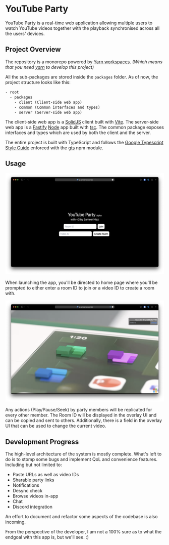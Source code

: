 # YouTube Party

YouTube Party is a real-time web application allowing multiple users to watch YouTube videos together with the playback synchronised across all the users' devices.

## Project Overview

The repository is a monorepo powered by [Yarn workspaces](https://yarnpkg.com/features/workspaces). _(Which means that you need [yarn](https://yarnpkg.com) to develop this project)_ 

All the sub-packages are stored inside the `packages` folder. As of now, the project structure looks like this:

```
- root
  - packages
    - client (Client-side web app)
    - common (Common interfaces and types)
    - server (Server-side web app)
```

The client-side web app is a [SolidJS](https://www.solidjs.com) client built with [Vite](https://vitejs.dev). The server-side web app is a [Fastify](https://www.fastify.io) [Node](https://nodejs.dev) app built with [tsc](https://www.typescriptlang.org/docs/handbook/compiler-options.html). The common package exposes interfaces and types which are used by both the client and the server.

The entire project is built with TypeScript and follows the [Google Typescript Style Guide](https://google.github.io/styleguide/tsguide.html) enforced with the [gts](https://www.npmjs.com/package/gts) npm module.

## Usage

![Screenshot of the home page](assets/homepage.png)

When launching the app, you'll be directed to home page where you'll be prompted to either enter a room ID to join or a video ID to create a room with.

![Screenshot of an active session](assets/player.png)

Any actions (Play/Pause/Seek) by party members will be replicated for every other member. The Room ID will be displayed in the overlay UI and can be copied and sent to others. Additionally, there is a field in the overlay UI that can be used to change the current video.

## Development Progress

The high-level architecture of the system is mostly complete. What's left to do is to stomp some bugs and implement QoL and convenience features. Including but not limited to:

- Paste URLs as well as video IDs
- Sharable party links
- Notifications
- Desync check
- Browse videos in-app
- Chat
- Discord integration

An effort to document and refactor some aspects of the codebase is also incoming.

From the perspective of the developer, I am not a 100% sure as to what the endgoal with this app is, but we'll see. :)